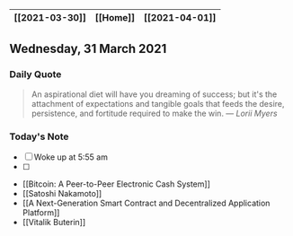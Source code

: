 | [[2021-03-30]] | [[Home]] | [[2021-04-01]] |
| :------------: | :------: | :------------: |

## Wednesday, 31 March 2021

### Daily Quote
> An aspirational diet will have you dreaming of success; but it's the attachment of expectations and tangible goals that feeds the desire, persistence, and fortitude required to make the win.
> &mdash; <cite>Lorii Myers</cite>

### Today's Note

- [ ] Woke up at 5:55 am
- [ ] 

-  [[Bitcoin: A Peer-to-Peer Electronic Cash System]]
-  [[Satoshi Nakamoto]]
-  [[A Next-Generation Smart Contract and Decentralized Application Platform]]
-  [[Vitalik Buterin]]